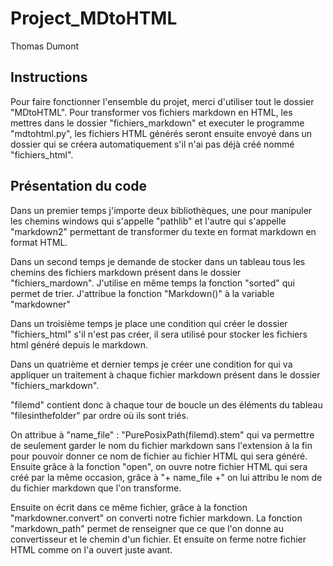 # Project_MDtoHTML
Thomas Dumont

## Instructions 
Pour faire fonctionner l'ensemble du projet, merci d'utiliser tout le dossier "MDtoHTML".
Pour transformer vos fichiers markdown en HTML, les mettres dans le dossier "fichiers_markdown" et executer le programme "mdtohtml.py", les fichiers HTML générés seront ensuite envoyé dans un dossier qui se créera automatiquement s'il n'ai pas déjà créé nommé "fichiers_html".

## Présentation du code

Dans un premier temps j'importe deux bibliothèques, une pour manipuler les chemins windows qui s'appelle "pathlib" et l'autre qui s'appelle "markdown2" permettant de transformer du texte en format markdown en format HTML.

Dans un second temps je demande de stocker dans un tableau tous les chemins des fichiers markdown présent dans le dossier "fichiers_mardown". J'utilise en même temps la fonction "sorted" qui permet de trier.
J'attribue la fonction "Markdown()" à la variable "markdowner"

Dans un troisième temps je place une condition qui créer le dossier "fichiers_html" s'il n'est pas créer, il sera utilisé pour stocker les fichiers html généré depuis le markdown.

Dans un quatrième et dernier temps je créer une condition for qui va appliquer un traitement à chaque fichier markdown présent dans le dossier "fichiers_markdown".

"filemd" contient donc à chaque tour de boucle un des éléments du tableau "filesinthefolder" par ordre où ils sont triés.

On attribue à "name_file" : "PurePosixPath(filemd).stem" qui va permettre de seulement garder le nom du fichier markdown sans l'extension à la fin pour pouvoir donner ce nom de fichier au fichier HTML qui sera généré.
Ensuite grâce à la fonction "open", on ouvre notre fichier HTML qui sera créé par la même occasion, grâce à "+ name_file +" on lui attribu le nom de du fichier markdown que l'on transforme.

Ensuite on écrit dans ce même fichier, grâce à la fonction "markdowner.convert" on converti notre fichier markdown.
La fonction "markdown_path" permet de renseigner que ce que l'on donne au convertisseur et le chemin d'un fichier.
Et ensuite on ferme notre fichier HTML comme on l'a ouvert juste avant.
